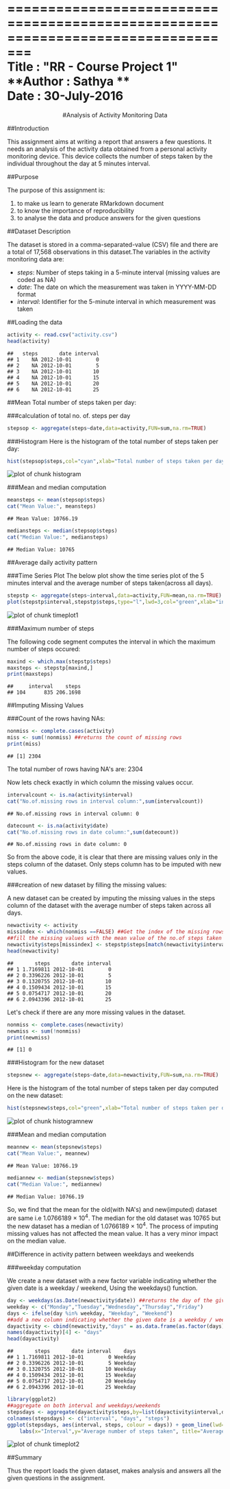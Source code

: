 =================================================================================  
**Title   : "RR - Course Project 1"**  
**Author  : Sathya **  
**Date    : 30-July-2016**  
=================================================================================  
<center>
#Analysis of Activity Monitoring Data
</center>

##Introduction

This assignment aims at writing a report that answers a few questions. It needs an  analysis of the activity data obtained from a personal activity monitoring device. This device collects the number of steps taken by the individual throughout the day at 5 minutes interval.

##Purpose

The purpose of this assignment is: 

  1. to make us learn to generate RMarkdown document  
  2. to know the importance of reproducibility  
  3. to analyse the data and produce answers for the given questions  
  
##Dataset Description

The dataset is stored in a comma-separated-value (CSV) file and there are a total of 17,568 observations in this dataset.The variables in the activity monitoring data are:    

- *steps*: Number of steps taking in a 5-minute interval (missing values are coded as NA)  
- *date*: The date on which the measurement was taken in YYYY-MM-DD format  
- *interval*: Identifier for the 5-minute interval in which measurement was taken 

##Loading the data


```r
activity <- read.csv("activity.csv")
head(activity)
```

```
##   steps       date interval
## 1    NA 2012-10-01        0
## 2    NA 2012-10-01        5
## 3    NA 2012-10-01       10
## 4    NA 2012-10-01       15
## 5    NA 2012-10-01       20
## 6    NA 2012-10-01       25
```

##Mean Total number of steps taken per day:  

###calculation of total no. of. steps per day

```r
stepsop <- aggregate(steps~date,data=activity,FUN=sum,na.rm=TRUE)
```

###Histogram
Here is the histogram of the total number of steps taken per day:


```r
hist(stepsop$steps,col="cyan",xlab="Total number of steps taken per day",main="Histogram of total number of steps taken per day")
```

![plot of chunk histogram](figure/histogram-1.png)

###Mean and median computation


```r
meansteps <- mean(stepsop$steps)
cat("Mean Value:", meansteps)
```

```
## Mean Value: 10766.19
```

```r
mediansteps <- median(stepsop$steps)
cat("Median Value:", mediansteps)
```

```
## Median Value: 10765
```

##Average daily activity pattern

###Time Series Plot
The below plot show the time series plot of the 5 minutes interval and the average number of steps taken(across all days).

```r
stepstp <- aggregate(steps~interval,data=activity,FUN=mean,na.rm=TRUE)
plot(stepstp$interval,stepstp$steps,type="l",lwd=3,col="green",xlab="interval",ylab="Average number of steps taken",main="Time series plot : Average no.of. steps Vs Interval")
```

![plot of chunk timeplot1](figure/timeplot1-1.png)

###Maximum number of steps

The following code segment computes the interval in which the maximum number of steps occured:

```r
maxind <- which.max(stepstp$steps)
maxsteps <- stepstp[maxind,]
print(maxsteps)
```

```
##     interval    steps
## 104      835 206.1698
```

##Imputing Missing Values

###Count of the rows having NAs:


```r
nonmiss <- complete.cases(activity)
miss <- sum(!nonmiss) ##returns the count of missing rows
print(miss)
```

```
## [1] 2304
```

The total number of rows having NA's are: 2304

Now lets check exactly in which column the missing values occur.

```r
intervalcount <- is.na(activity$interval)
cat("No.of.missing rows in interval column:",sum(intervalcount))
```

```
## No.of.missing rows in interval column: 0
```

```r
datecount <- is.na(activity$date)
cat("No.of.missing rows in date column:",sum(datecount))
```

```
## No.of.missing rows in date column: 0
```

So from the above code, it is clear that there are missing values only in the steps column of the dataset. Only steps column has to be imputed with new values.

###creation of new dataset by filling the missing values:

A new dataset can be created by imputing the missing values in the steps column of the dataset with the average number of steps taken across all days.


```r
newactivity <- activity
missindex <- which(nonmiss ==FALSE) ##Get the index of the missing rows
##fill the missing values with the mean value of the no.of steps taken across each interval
newactivity$steps[missindex] <- stepstp$steps[match(newactivity$interval[missindex], stepstp$interval)]
head(newactivity)
```

```
##       steps       date interval
## 1 1.7169811 2012-10-01        0
## 2 0.3396226 2012-10-01        5
## 3 0.1320755 2012-10-01       10
## 4 0.1509434 2012-10-01       15
## 5 0.0754717 2012-10-01       20
## 6 2.0943396 2012-10-01       25
```

Let's check if there are any more missing values in the dataset.


```r
nonmiss <- complete.cases(newactivity)
newmiss <- sum(!nonmiss)
print(newmiss)
```

```
## [1] 0
```

###Histogram for the new dataset


```r
stepsnew <- aggregate(steps~date,data=newactivity,FUN=sum,na.rm=TRUE)
```

Here is the histogram of the total number of steps taken per day computed on the new dataset:


```r
hist(stepsnew$steps,col="green",xlab="Total number of steps taken per day",main="Histogram of total number of steps taken per day - imputed dataset")
```

![plot of chunk histogramnew](figure/histogramnew-1.png)

###Mean and median computation


```r
meannew <- mean(stepsnew$steps)
cat("Mean Value:", meannew)
```

```
## Mean Value: 10766.19
```

```r
mediannew <- median(stepsnew$steps)
cat("Median Value:", mediannew)
```

```
## Median Value: 10766.19
```

So, we find that the mean for the old(with NA's) and new(imputed) dataset are same i.e 1.0766189 &times; 10<sup>4</sup>. The median for the old dataset was 10765 but the new dataset has a median of 1.0766189 &times; 10<sup>4</sup>. The process of imputing missing values has not affected the mean value. It has a very minor impact on the median value.

##Difference in activity pattern between weekdays and weekends

###weekday computation

We create a new dataset with a new factor variable indicating whether the given date is a weekday / weekend, Using the weekdays() function.


```r
day <- weekdays(as.Date(newactivity$date)) ##returns the day of the given date
weekday <- c("Monday","Tuesday","Wednesday","Thursday","Friday")
days <- ifelse(day %in% weekday, "Weekday", "Weekend")
##add a new column indicating whether the given date is a weekday / weekend
dayactivity <- cbind(newactivity,"days" = as.data.frame(as.factor(days))) 
names(dayactivity)[4] <- "days"
head(dayactivity)
```

```
##       steps       date interval    days
## 1 1.7169811 2012-10-01        0 Weekday
## 2 0.3396226 2012-10-01        5 Weekday
## 3 0.1320755 2012-10-01       10 Weekday
## 4 0.1509434 2012-10-01       15 Weekday
## 5 0.0754717 2012-10-01       20 Weekday
## 6 2.0943396 2012-10-01       25 Weekday
```


```r
library(ggplot2)
##aggregate on both interval and weekdays/weekends
stepsdays <- aggregate(dayactivity$steps,by=list(dayactivity$interval,dayactivity$days),FUN=mean,na.rm=TRUE)
colnames(stepsdays) <- c("interval", "days", "steps")
ggplot(stepsdays, aes(interval, steps, colour = days)) + geom_line(lwd=2) + facet_grid(days ~ .) +
    labs(x="Interval",y="Average number of steps taken", title="Average no. of steps taken per Interval across Weekdays/Weekends")
```

![plot of chunk timeplot2](figure/timeplot2-1.png)

##Summary

Thus the report loads the given dataset, makes analysis and answers all the given questions in the assignment.





